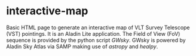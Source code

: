 # interactive-map
Basic HTML page to generate an interactive map of VLT Survey Telescope (VST) pointings.
It is an Aladin Lite application. The Field of View (FoV) sequence is provided by the python script *GWsky*.
GWsky is powered by Aladin Sky Atlas via SAMP making use of *astropy* and *healpy*.


